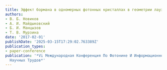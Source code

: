 ```yaml
---
title: Эффект бормана в одномерных фотонных кристаллах в геометрии лауэ
authors:
- В. Б. Новиков
- А. И. Майдыковский
- Б. И. Манцызов
- Т. В. Мурзина
date: '2017-02-01'
publishDate: '2025-03-15T17:29:02.763389Z'
publication_types:
- paper-conference
publication: '*Vi Международная Конференция По Фотонике И Информационной Оптике. Сборник
  Научных Трудов*'
---
```

